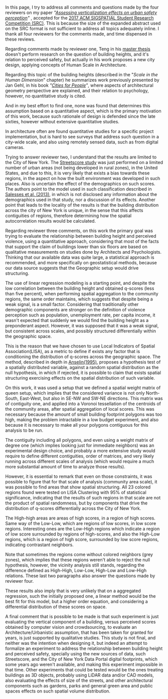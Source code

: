 In this page, I try to address all comments and questions made by the four reviewers on my paper _"[Assessing verticalization effects on urban safety perception](https://arxiv.org/pdf/1709.00350.pdf)"_ , accepted for the [2017 ACM SIGSPATIAL Student Research Competition (SRC)](http://sigspatial2017.sigspatial.org/competition/). This is because the size of the expanded abstract used on the SRC format is not sufficient to address all topics adequately inline. I thank all four reviewers for the comments made, and time dispensed in these reviews.

Regarding comments made by reviewer one, Teng in his [master thesis](http://www.diva-portal.org/smash/record.jsf?pid=diva2%3A831811&dswid=5107) doesn't perform research on the question of building heights, and it's relation to perceived safety, but actually in his work proposes a new city design, applying concepts of Human Scale in Architecture. 

Regarding this topic of the building heights (described in the "_Scale in the Human Dimension_" chapter) he summarizes work previously presented by Jan Gehl, in his book _"[Cities for People](https://islandpress.org/book/cities-for-people)"_, where aspects of architectural geometry perspective are explained, and their relation to psychology, however, no quantitative study is cited.

And in my best effort to find one, none was found that determines this assumption based on a quantitative aspect, which is the primary motivation of this work, because such rationale of design is defended since the late sixties, however without extensive quantitative studies.

In architecture often are found quantitative studies for a specific project implementation, but is hard to see surveys that address such question in a city-wide scale, and also using remotely sensed data, such as from digital cameras.

Trying to answer reviewer two, I understand that the results are limited to the City of New York. The [Streetscore study](http://streetscore.media.mit.edu/static/files/streetscore_paper.pdf) was just performed on a limited number of urban areas (not being developed in rural zones), in the United States, and due to this, it is very likely that exists a bias towards these regions, in the aspect on how the built environment was developed in such places. Also is uncertain the effect of the demographics on such scores. The authors point to the model used in such classification described in [Salesses et al. (2013)](http://journals.plos.org/plosone/article?id=10.1371/journal.pone.0068400), in which is not disclosed any information about the demographics used in that study, nor a discussion of its effects. Another point that leads to the locality of the results is that the building distribution across the city of New York is unique, in the sense that this affects contiguities of regions, therefore determining how the spatial autocorrelation results would be calculated.

Regarding reviewer three comments, on this work the primary goal was trying to evaluate the relationship between building height and perceived violence, using a quantitative approach, considering that most of the facts that support the claim of buildings lower than six floors are based on qualitative measurements on studies done by Architects and Psychologists. Thinking that our available data was quite large, a statistical approach is recommended, and more specifically on geostatistical methods, because our data source suggests that the Geographic setup would drive structuring.

The use of linear regression modeling is a starting point, and despite the low correlation between the building height and obtained q-scores (less than five percent), when performing spatial aggregation to the community regions, the same order maintains, which suggests that despite being a weak signal, is a small factor. Considering that traditionally other demographic components are stronger on the definition of violence perception such as population, unemployment rate, per capita income, it wasn't expected that suddenly we would find the building height as a preponderant aspect. However, it was supposed that it was a weak signal, but consistent across scales, and possibly structured differentially within the geographic space.

This is the reason that we have chosen to use Local Indicators of Spatial Association(LISA), as a metric to define if exists any factor that is conditioning the distribution of q-scores across the geographic space. The method, described in depth in [Anselin(1995)](http://dces.wisc.edu/wp-content/uploads/sites/30/2013/08/W4_Anselin1995.pdf), proposes a hypothesis test of a spatially distributed variable, against a random spatial distribution as the null hypothesis, in which if rejected, it is possible to claim that exists spatial structuring exercising effects on the spatial distribution of such variable.

On this work, it was used a setup that we defined a spatial weight matrix of queen setup, which implies that the considered variance is not only North-South, East-West, but also in SE-NW and SW-NE directions. This matrix was of contiguity one, and applied into a Voronoi tessellation of the centroids of the community areas, after spatial aggregation of local scores. This was necessary because the amount of small building footprint polygons was too high, making the problem intractable in a low budget experiment, and also because it is necessary to make all your polygons contiguous for this analysis to be run.

The contiguity including all polygons, and even using a weight matrix of degree one (which implies looking just for immediate neighbors) was an experimental design choice, and probably a more extensive study would require to define different contiguities, order of matrices, and very likely running across different scales of analysis (which would require a much more substantial amount of time to analyze those results).

However, it is essential to remark that even on those constraints, it was possible to figure that for that scale of analysis (community area scale), it was possible to find areas that show spatial structuring. All 23 colored regions found were tested on LISA Clustering with 95% of statistical significance, indicating that the results of such regions in that scale are not the product of spatial randomness, but by components that drive the distribution of q-scores differentially across the City of New York.

The High-high areas are areas of high scores, in a region of high scores. Same way of the Low-Low, which are regions of low scores, in low score regions. Interesting ones are the Low-High regions which indicate a region of low score surrounded by regions of high-scores, and also the High-Low regions, which is a region of high score, surrounded by low score regions, indicating contrastant neighbors.

Note that sometimes the regions come without colored neighbors (grey zones), which implies that these regions weren't able to reject the null hypothesis, however, the vicinity analysis still stands, regarding the difference defined as High-High, Low-Low, High-Low and Low-High relations. These last two paragraphs also answer the questions made by reviewer four.

These results also imply that is very unlikely that on a aggregated regression, such the initially proposed one, a linear method would be the best fit for this model, but a higher order equation, and considering a differential distribution of these scores on space.

A final comment that is possible to be made is that such experiment is just evaluating the vertical component of a building, versus perceived scores obtained by computer vision and crowdsourcing, to evaluate an Architecture/Urbanistic assumption, that has been taken for granted for years, is just supported by qualitative studies. This study is not final, and neither was the intention when designing it, but indeed an attempt to formalize an experiment to address the relationship between building height and perceived safety, specially using the new sources of data, such Streetscore, and the City of New York Data Portal digital footprints, which some years ago weren't available, and making this experiment impossible in that time. Other experiments that could be tested would be the ones treating buildings as 3D objects, probably using LiDAR data and/or CAD models, also evaluating the effects of size of the streets, and other architectural components such as gardens, parks and general green area and public spaces effects on such spatial volume distribution.
